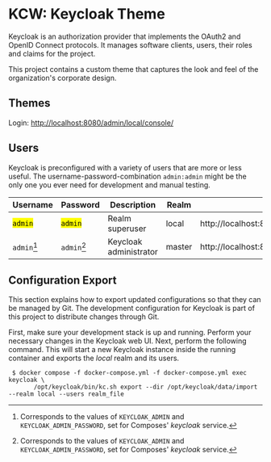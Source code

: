 # KCW: Keycloak Theme

Keycloak is an authorization provider that implements the OAuth2 and OpenID Connect protocols. It manages software
clients, users, their roles and claims for the project.

This project contains a custom theme that captures the look and feel of the organization's corporate design.


## Themes

Login: <http://localhost:8080/admin/local/console/>


## Users

Keycloak is preconfigured with a variety of users that are more or less useful. The username-password-combination
`admin:admin` might be the only one you ever need for development and manual testing.

| Username             | Password             | Description            | Realm  | URL                                         |
|----------------------|----------------------|------------------------|--------|---------------------------------------------|
| <mark>`admin`</mark> | <mark>`admin`</mark> | Realm superuser        | local  | http://localhost:8080/admin/local/console/  |
| `admin`[^1]          | `admin`[^1]          | Keycloak administrator | master | http://localhost:8080/admin/master/console/ |

[^1]: Corresponds to the values of `KEYCLOAK_ADMIN` and `KEYCLOAK_ADMIN_PASSWORD`, set for Composes' _keycloak_ service.


## Configuration Export

This section explains how to export updated configurations so that they can be managed by Git. The development
configuration for Keycloak is part of this project to distribute changes through Git.

First, make sure your development stack is up and running. Perform your necessary changes in the Keycloak web UI. Next,
perform the following command. This will start a new Keycloak instance inside the running container and exports the
_local_ realm and its users.

```shell
 $ docker compose -f docker-compose.yml -f docker-compose.yml exec keycloak \
       /opt/keycloak/bin/kc.sh export --dir /opt/keycloak/data/import --realm local --users realm_file
```

